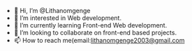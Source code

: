 - 👋 Hi, I’m @Lithanomgenge
- 👀 I’m interested in Web development.
- 🌱 I’m currently learning Front-end Web development.
- 💞️ I’m looking to collaborate on front-end based projects.
- 📫 How to reach me(email:lithanomgenge2003@gmail.com

<!---
Lithanomgenge/Lithanomgenge is a ✨ special ✨ repository because its `README.md` (this file) appears on your GitHub profile.
You can click the Preview link to take a look at your changes.
--->
